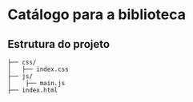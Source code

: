 # Catálogo para a biblioteca

## Estrutura do projeto

```
├── css/
│   ├── index.css
├── js/
│    ├── main.js
├── index.html
```

